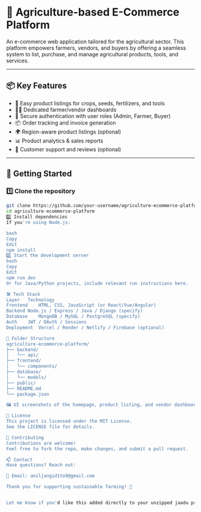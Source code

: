 # 🌱 Agriculture-based E-Commerce Platform

An e-commerce web application tailored for the agricultural sector. This platform empowers farmers, vendors, and buyers by offering a seamless system to list, purchase, and manage agricultural products, tools, and services.

---

## 📦 Key Features

- 🛒 Easy product listings for crops, seeds, fertilizers, and tools
- 👨‍🌾 Dedicated farmer/vendor dashboards
- 🔐 Secure authentication with user roles (Admin, Farmer, Buyer)
- 📦 Order tracking and invoice generation
- 🌍 Region-aware product listings (optional)
- 📊 Product analytics & sales reports
- 💬 Customer support and reviews (optional)

---

## 🚀 Getting Started

### 1️⃣ Clone the repository

```bash
git clone https://github.com/your-username/agriculture-ecommerce-platform.git
cd agriculture-ecommerce-platform
2️⃣ Install dependencies
If you're using Node.js:

bash
Copy
Edit
npm install
3️⃣ Start the development server
bash
Copy
Edit
npm run dev
Or for Java/Python projects, include relevant run instructions here.

🛠️ Tech Stack
Layer	Technology
Frontend	HTML, CSS, JavaScript (or React/Vue/Angular)
Backend	Node.js / Express / Java / Django (specify)
Database	MongoDB / MySQL / PostgreSQL (specify)
Auth	JWT / OAuth / Sessions
Deployment	Vercel / Render / Netlify / Firebase (optional)

📁 Folder Structure 
agriculture-ecommerce-platform/
├── backend/
│   └── api/
├── frontend/
│   └── components/
├── database/
│   └── models/
├── public/
├── README.md
└── package.json

🖼️ UI screenshots of the homepage, product listing, and vendor dashboard

📃 License
This project is licensed under the MIT License.
See the LICENSE file for details.

🙌 Contributing
Contributions are welcome!
Feel free to fork the repo, make changes, and submit a pull request.

📫 Contact
Have questions? Reach out:

📧 Email: aniljangid1to9@gmail.com

Thank you for supporting sustainable farming! 🌾


Let me know if you'd like this added directly to your unzipped jaadu project and zipped again for upload. I can do that next.
